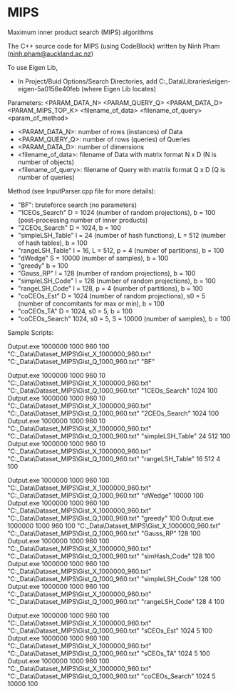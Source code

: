 # MIPS
Maximum inner product search (MIPS) algorithms

The C++ source code for MIPS (using CodeBlock) written by Ninh Pham (ninh.pham@auckland.ac.nz)

To use Eigen Lib,
- In Project/Buid Options/Search Directories, add C:\_Data\Libraries\eigen-eigen-5a0156e40feb (where Eigen Lib locates)

Parameters: 
<PARAM_DATA_N> <PARAM_QUERY_Q> <PARAM_DATA_D> <PARAM_MIPS_TOP_K> <filename_of_data> <filename_of_query> <method> <param_of_method>

- <PARAM_DATA_N>: number of rows (instances) of Data
- <PARAM_QUERY_Q>: number of rows (queries) of Queries
- <PARAM_DATA_D>: number of dimensions
- <filename_of_data>: filename of Data with matrix format N x D (N is number of objects)
- <filename_of_query>: filename of Query with matrix format Q x D (Q is number of queries)

Method (see InputParser.cpp file for more details):
- "BF": bruteforce search (no parameters)
- "1CEOs_Search" D = 1024 (number of random projections), b = 100 (post-processing number of inner products)
- "2CEOs_Search" D = 1024, b = 100 
- "simpleLSH_Table" l = 24 (number of hash functions), L = 512 (number of hash tables), b = 100
- "rangeLSH_Table" l = 16, L = 512, p = 4 (number of partitions), b = 100
- "dWedge" S = 10000 (number of samples), b = 100
- "greedy" b = 100
- "Gauss_RP" l = 128 (number of random projections), b = 100
- "simpleLSH_Code" l = 128 (number of random projections), b = 100
- "rangeLSH_Code" l = 128, p = 4 (number of partitions), b = 100
- "coCEOs_Est" D = 1024 (number of random projections), s0 = 5 (number of concomitants for max or min), b = 100
- "coCEOs_TA" D = 1024, s0 = 5, b = 100
- "coCEOs_Search" 1024, s0 = 5, S = 10000 (number of samples), b = 100

Sample Scripts:

Output.exe 1000000 1000 960 100 "C:\_Data\Dataset\_MIPS\Gist\_X_1000000_960.txt" "C:\_Data\Dataset\_MIPS\Gist\_Q_1000_960.txt" "BF"

Output.exe 1000000 1000 960 10 "C:\_Data\Dataset\_MIPS\Gist\_X_1000000_960.txt" "C:\_Data\Dataset\_MIPS\Gist\_Q_1000_960.txt" "1CEOs_Search" 1024 100
Output.exe 1000000 1000 960 10 "C:\_Data\Dataset\_MIPS\Gist\_X_1000000_960.txt" "C:\_Data\Dataset\_MIPS\Gist\_Q_1000_960.txt" "2CEOs_Search" 1024 100
Output.exe 1000000 1000 960 10 "C:\_Data\Dataset\_MIPS\Gist\_X_1000000_960.txt" "C:\_Data\Dataset\_MIPS\Gist\_Q_1000_960.txt" "simpleLSH_Table" 24 512 100
Output.exe 1000000 1000 960 10 "C:\_Data\Dataset\_MIPS\Gist\_X_1000000_960.txt" "C:\_Data\Dataset\_MIPS\Gist\_Q_1000_960.txt" "rangeLSH_Table" 16 512 4 100

Output.exe 1000000 1000 960 100 "C:\_Data\Dataset\_MIPS\Gist\_X_1000000_960.txt" "C:\_Data\Dataset\_MIPS\Gist\_Q_1000_960.txt" "dWedge" 10000 100
Output.exe 1000000 1000 960 100 "C:\_Data\Dataset\_MIPS\Gist\_X_1000000_960.txt" "C:\_Data\Dataset\_MIPS\Gist\_Q_1000_960.txt" "greedy" 100
Output.exe 1000000 1000 960 100 "C:\_Data\Dataset\_MIPS\Gist\_X_1000000_960.txt" "C:\_Data\Dataset\_MIPS\Gist\_Q_1000_960.txt" "Gauss_RP" 128 100
Output.exe 1000000 1000 960 100 "C:\_Data\Dataset\_MIPS\Gist\_X_1000000_960.txt" "C:\_Data\Dataset\_MIPS\Gist\_Q_1000_960.txt" "simHash_Code" 128 100
Output.exe 1000000 1000 960 100 "C:\_Data\Dataset\_MIPS\Gist\_X_1000000_960.txt" "C:\_Data\Dataset\_MIPS\Gist\_Q_1000_960.txt" "simpleLSH_Code" 128 100
Output.exe 1000000 1000 960 100 "C:\_Data\Dataset\_MIPS\Gist\_X_1000000_960.txt" "C:\_Data\Dataset\_MIPS\Gist\_Q_1000_960.txt" "rangeLSH_Code" 128 4 100

Output.exe 1000000 1000 960 100 "C:\_Data\Dataset\_MIPS\Gist\_X_1000000_960.txt" "C:\_Data\Dataset\_MIPS\Gist\_Q_1000_960.txt" "sCEOs_Est" 1024 5 100
Output.exe 1000000 1000 960 100 "C:\_Data\Dataset\_MIPS\Gist\_X_1000000_960.txt" "C:\_Data\Dataset\_MIPS\Gist\_Q_1000_960.txt" "sCEOs_TA" 1024 5 100
Output.exe 1000000 1000 960 100 "C:\_Data\Dataset\_MIPS\Gist\_X_1000000_960.txt" "C:\_Data\Dataset\_MIPS\Gist\_Q_1000_960.txt" "coCEOs_Search" 1024 5 10000 100
